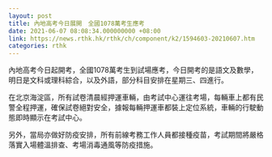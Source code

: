 ```yaml
---
layout: post
title: 內地高考今日展開　全國1078萬考生應考
date: 2021-06-07 08:08:34.000000000 +08:00
link: https://news.rthk.hk/rthk/ch/component/k2/1594603-20210607.htm
categories: rthk
---
```


內地高考今日起開考，全國1078萬考生到試場應考，今日開考的是語文及數學，明日是文科或理科綜合，以及外語，部分科目安排在星期三、四進行。

在北京海淀區，所有試卷清晨經押運車輛，由考試中心運往考場，每輛車上都有民警全程押運，確保試卷絕對安全，據報每輛押運車都裝上定位系統，車輛的行駛動態即時顯示在考試中心。

另外，當局亦做好防疫安排，所有前線考務工作人員都接種疫苗，考試期間將嚴格落實入場體溫排查、考場消毒通風等防疫措施。
 
